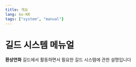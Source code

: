 ```yaml
---
title: 개요
lang: ko-KR
tags: ["system", "manual"]
---
```

# 길드 시스템 메뉴얼
**환상연화** 길드에서 활동하면서 필요한 길드 시스템에 관한 설명입니다
